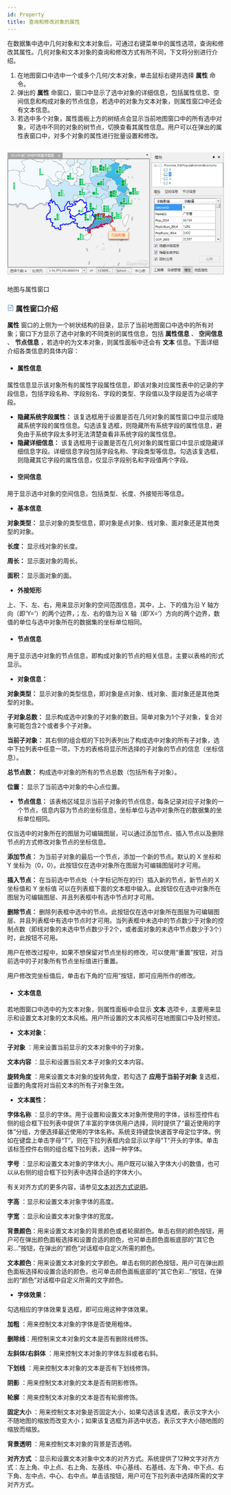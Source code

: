 ```yaml
---
id: Property
title: 查询和修改对象的属性
---
```

在数据集中选中几何对象和文本对象后，可通过右键菜单中的属性选项，查询和修改其属性。几何对象和文本对象的查询和修改方式有所不同，下文将分别进行介绍。

1. 在地图窗口中选中一个或多个几何/文本对象，单击鼠标右键并选择 **属性** 命令。
2. 弹出的 **属性** 命窗口，窗口中显示了选中对象的详细信息，包括属性信息、空间信息和构成对象的节点信息，若选中的对象为文本对象，则属性窗口中还会有文本信息。
3. 若选中多个对象，属性面板上方的树结点会显示当前地图窗口中的所有选中对象，可选中不同的对象的树节点，切换查看其属性信息。用户可以在弹出的属性表窗口中，对多个对象的属性进行批量设置和修改。  

![](img/PropertyWin.png)  
---  
地图与属性窗口  

### ![](../../img/read.gif) 属性窗口介绍

**属性** 窗口的上侧为一个树状结构的目录，显示了当前地图窗口中选中的所有对象；窗口下方显示了选中对象的不同类别的属性信息，包括 **属性信息** 、
**空间信息** 、 **节点信息** ，若选中的为文本对象，则属性面板中还会有 **文本** 信息。下面详细介绍各类信息的具体内容：

* #### 属性信息

属性信息显示该对象所有的属性字段属性信息，即该对象对应属性表中的记录的字段信息，包括字段名称、字段别名、字段的类型、字段值以及字段是否为必填字段。

* **隐藏系统字段属性：** 该复选框用于设置是否在几何对象的属性窗口中显示或隐藏系统字段的属性信息。勾选该复选框，则隐藏所有系统字段的属性信息，避免由于系统字段太多时无法清楚查看非系统字段的属性信息。
* **隐藏详细信息：** 该复选框用于设置是否在几何对象的属性窗口中显示或隐藏详细信息字段。详细信息字段包括字段名称、字段类型等信息。勾选该复选框，则隐藏其它字段的属性信息，仅显示字段别名和字段值两个字段。
* #### 空间信息

用于显示选中对象的空间信息，包括类型、长度、外接矩形等信息。

* **基本信息**

**对象类型：** 显示对象的类型信息，即对象是点对象、线对象、面对象还是其他类型的对象。

**长度：** 显示线对象的长度。

**周长：** 显示面对象的周长。

**面积：** 显示面对象的面。

* **外接矩形**

上、下、左、右，用来显示对象的空间范围信息，其中，上、下的值为沿 Y 轴方向（即‘Y=’）的两个边界，；左、右的值为沿 X
轴（即‘X=’）方向的两个边界，数值的单位与选中对象所在的数据集的坐标单位相同。

* #### 节点信息

用于显示选中对象的节点信息，即构成对象的节点的相关信息，主要以表格的形式显示。

* **对象信息：**

**对象类型：** 显示对象的类型信息，即对象是点对象、线对象、面对象还是其他类型的对象。

**子对象总数：** 显示构成选中对象的子对象的数目。简单对象为1个子对象，复合对象可能包含2个或者多个子对象。

**当前子对象：**
其右侧的组合框的下拉列表列出了构成选中对象的所有子对象，选中下拉列表中任意一项，下方的表格将显示所选择的子对象的节点的信息（坐标信息）。

**总节点数：** 构成选中对象的所有的节点总数（包括所有子对象）。

**位置：** 显示了当前选中对象的中心点位置。

* **节点信息：**
该表格区域显示当前子对象的节点信息，每条记录对应子对象的一个节点，信息内容为节点的坐标信息，坐标单位与选中对象所在的数据集的坐标单位相同。

仅当选中的对象所在的图层为可编辑图层，可以通过添加节点、插入节点以及删除节点的方式修改对象节点的坐标信息。

**添加节点：** 为当前子对象的最后一个节点，添加一个新的节点。默认的 X 坐标和 Y 坐标为（0，0）。此按钮仅在选中对象所在图层为可编辑图层时才可用。

**插入节点：** 在当前选中节点处（十字标记所在的行）插入新的节点，新节点的 X 坐标值和 Y 坐标值
可以在列表框下面的文本框中输入。此按钮仅在选中对象所在图层为可编辑图层、并且列表框中有选中节点时才可用。

**删除节点：**
删除列表框中选中的节点。此按钮仅在选中对象所在图层为可编辑图层、并且列表框中有选中节点时才可用。当列表框中未选中的节点数少于对象的控制点数（即线对象的未选中节点数少于2个，或者面对象的未选中节点数少于3个）时，此按钮不可用。

用户在修改过程中，如果不想保留对节点坐标的修改，可以使用“重置”按钮，对当前选中的子对象所有节点坐标值进行重置。

用户修改完坐标值后，单击右下角的“应用”按钮，即可应用所作的修改。

* #### 文本信息

若地图窗口中选中的为文本对象，则属性面板中会显示 **文本** 选项卡，主要用来显示和设置文本对象的文本风格。用户所设置的文本风格可在地图窗口中及时预览。

* **文本对象：**

**子对象** ：用来设置当前显示的文本对象中的子对象。

**文本内容** ：显示和设置当前文本子对象的文本内容。

**旋转角度** ：用来设置文本对象的旋转角度，若勾选了 **应用于当前子对象** 复选框，设置的角度将对当前文本的所有子对象生效。

* **文本属性：**

**字体名称**
：显示的字体。用于设置和设置文本对象所使用的字体，该标签控件右侧的组合框下拉列表中提供了丰富的字体供用户选择，同时提供了“最近使用的字体”分组，方便选择最近使用的字体名称。系统支持键盘快速首字母定位字体。例如在键盘上单击字母“T”，则在下拉列表框内会显示以字母"T"开头的字体。单击该标签控件右侧的组合框下拉列表，选择一种字体。

**字号** ：显示和设置文本对象的字体大小。用户既可以输入字体大小的数值，也可以从右侧的组合框下拉列表中选择合适的字体大小。

有关对齐方式的更多内容，请参见[文本对齐方式说明](TextAlignDirection)。

**字高** ：显示和设置文本对象字体的高度。

**字宽** ：显示和设置文本对象字体的宽度。

**背景颜色**：用来设置文本对象的背景颜色或者轮廓颜色。单击右侧的颜色按钮，用户可在弹出颜色面板选择和设置合适的颜色，也可单击颜色面板底部的“其它色彩…”按钮，在弹出的“颜色”对话框中自定义所需的颜色。

**文本颜色**：用来设置文本对象的文字颜色。单击右侧的颜色按钮，用户可在弹出颜色面板选择和设置合适的颜色，也可单击颜色面板底部的“其它色彩…”按钮，在弹出的“颜色”对话框中自定义所需的文字颜色。

* **字体效果：**

勾选相应的字体效果复选框，即可应用这种字体效果。

**加粗** ：用来控制文本对象的字体是否使用粗体。

**删除线**：用控制来文本对象的文本是否有删除线修饰。

**左斜体/右斜体** ：用来控制文本对象的字体左斜或者右斜。

**下划线** ：用来控制文本对象的文本是否有下划线修饰。

**阴影** ：用来控制文本对象的文本是否有阴影修饰。

**轮廓** ：用来控制文本对象的文本是否有轮廓修饰。

**固定大小**
：用来控制文本对象是否固定大小，如果勾选该复选框，表示文字大小不随地图的缩放而改变大小；如果该复选框为非选中状态，表示文字大小随地图的缩放而缩放。

**背景透明** ：用来控制文本对象的背景是否透明。

**对齐方式**
：显示和设置文本对象中文本的对齐方式。系统提供了12种文字对齐方式：左上角、中上点、右上角、左基线、中心基线、右基线、左下角、中下点、右下角、左中点、中心、右中点。单击该按钮，用户可在下拉列表中选择所需的文字对齐方式。




